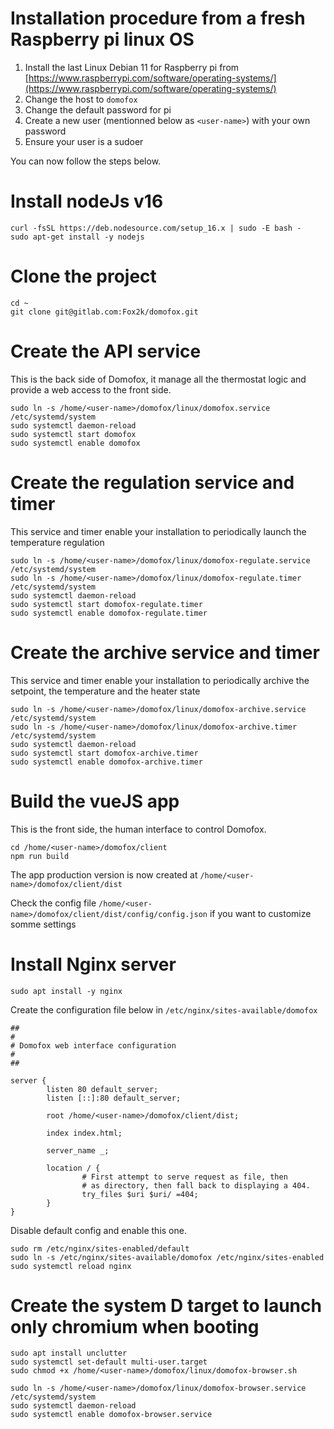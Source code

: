 # Installation procedure from a fresh Raspberry pi linux OS

1. Install the last Linux Debian 11 for Raspberry pi from [https://www.raspberrypi.com/software/operating-systems/](https://www.raspberrypi.com/software/operating-systems/)
2. Change the host to `domofox`
3. Change the default password for pi
4. Create a new user (mentionned below as `<user-name>`) with your own password
5. Ensure your user is a sudoer

You can now follow the steps below.


# Install nodeJs v16

```
curl -fsSL https://deb.nodesource.com/setup_16.x | sudo -E bash -
sudo apt-get install -y nodejs
```

# Clone the project
```
cd ~
git clone git@gitlab.com:Fox2k/domofox.git
```

# Create the API service
This is the back side of Domofox, it manage all the thermostat logic and provide a web access to the front side.

```
sudo ln -s /home/<user-name>/domofox/linux/domofox.service /etc/systemd/system
sudo systemctl daemon-reload
sudo systemctl start domofox
sudo systemctl enable domofox
```

# Create the regulation service and timer
This service and timer enable your installation to periodically launch the temperature regulation

```
sudo ln -s /home/<user-name>/domofox/linux/domofox-regulate.service /etc/systemd/system
sudo ln -s /home/<user-name>/domofox/linux/domofox-regulate.timer /etc/systemd/system
sudo systemctl daemon-reload
sudo systemctl start domofox-regulate.timer
sudo systemctl enable domofox-regulate.timer
```

# Create the archive service and timer
This service and timer enable your installation to periodically archive the setpoint, the temperature and the heater state

```
sudo ln -s /home/<user-name>/domofox/linux/domofox-archive.service /etc/systemd/system
sudo ln -s /home/<user-name>/domofox/linux/domofox-archive.timer /etc/systemd/system
sudo systemctl daemon-reload
sudo systemctl start domofox-archive.timer
sudo systemctl enable domofox-archive.timer
```

# Build the vueJS app
This is the front side, the human interface to control Domofox.

```
cd /home/<user-name>/domofox/client
npm run build
```
The app production version is now created at `/home/<user-name>/domofox/client/dist`

Check the config file `/home/<user-name>/domofox/client/dist/config/config.json` if you want to customize somme settings


# Install Nginx server

```
sudo apt install -y nginx
```

Create the configuration file below in `/etc/nginx/sites-available/domofox`

```
##
#
# Domofox web interface configuration
#
##

server {
        listen 80 default_server;
        listen [::]:80 default_server;

        root /home/<user-name>/domofox/client/dist;

        index index.html;

        server_name _;

        location / {
                # First attempt to serve request as file, then
                # as directory, then fall back to displaying a 404.
                try_files $uri $uri/ =404;
        }
}
```
Disable default config and enable this one.
```
sudo rm /etc/nginx/sites-enabled/default
sudo ln -s /etc/nginx/sites-available/domofox /etc/nginx/sites-enabled
sudo systemctl reload nginx
```


# Create the system D target to launch only chromium when booting

```
sudo apt install unclutter
sudo systemctl set-default multi-user.target
sudo chmod +x /home/<user-name>/domofox/linux/domofox-browser.sh

sudo ln -s /home/<user-name>/domofox/linux/domofox-browser.service /etc/systemd/system
sudo systemctl daemon-reload
sudo systemctl enable domofox-browser.service
```